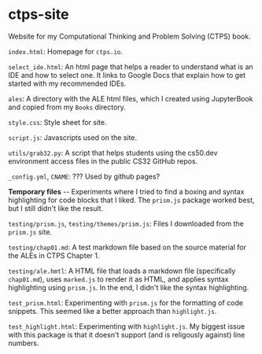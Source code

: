 # ctps-site
Website for my Computational Thinking and Problem Solving (CTPS) book.

`index.html`: Homepage for `ctps.io`.

`select_ide.html`: An html page that helps a reader to understand what
is an IDE and how to select one. It links to Google Docs that explain
how to get started with my recommended IDEs.

`ales`: A directory with the ALE html files, which I created using
JupyterBook and copied from my `Books` directory.

`style.css`: Style sheet for site.

`script.js`: Javascripts used on the site.

`utils/grab32.py`: A script that helps students using the cs50.dev
environment access files in the public CS32 GitHub repos.

`_config.yml`, `CNAME`: ??? Used by github pages?


**Temporary files** -- Experiments where I tried to find a boxing and
syntax highlighting for code blocks that I liked. The `prism.js` package
worked best, but I still didn't like the result.

`testing/prism.js`, `testing/themes/prism.js`: Files I downloaded
from the `prism.js` site.

`testing/chap01.md`: A test markdown file based on the source material
for the ALEs in CTPS Chapter 1.

`testing/ale.hmtl`: A HTML file that loads a markdown file (specifically
`chap01.md`), uses `marked.js` to render it as HTML, and applies syntax
highlighting using `prism.js`. In the end, I didn't like the syntax
highlighting.

`test_prism.html`: Experimenting with `prism.js` for the formatting
of code snippets. This seemed like a better approach than `highlight.js`.

`test_highlight.html`: Experimenting with `highlight.js`. My biggest
issue with this package is that it doesn't support (and is religously
against) line numbers.
